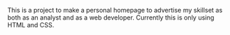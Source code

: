This is a project to make a personal homepage to advertise my skillset as both as an analyst and as a web developer.
Currently this is only using HTML and CSS.
